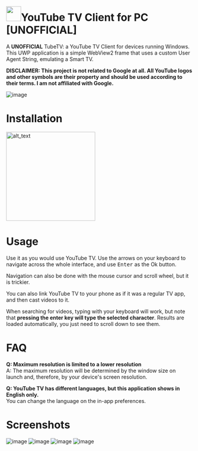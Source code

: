 # <img src="https://raw.githubusercontent.com/marticliment/YouTube-TV-Client/main/Assets/StoreLogo.png" height="40">YouTube TV Client for PC [UNOFFICIAL]
A **UNOFFICIAL** TubeTV: a YouTube TV Client for devices running Windows.
This UWP application is a simple WebView2 frame that uses a custom User Agent String, emulating a Smart TV.

**DISCLAIMER: This project is not related to Google at all. All YouTube logos and other symbols are their property and should be used according to their terms. I am not affiliated with Google.**

![image](https://github.com/marticliment/Youtube-TV-Client/assets/53119851/76d179b3-c5cf-4aca-b217-88de48122e13)

# Installation

[<img alt="alt_text" width="240px" src="https://upload.wikimedia.org/wikipedia/commons/f/f7/Get_it_from_Microsoft_Badge.svg" href=""/>](https://apps.microsoft.com/store/detail/tubetv-tv-client-for-yt/9N8M9J4T2XVW)
<br>

# Usage
Use it as you would use YouTube TV. Use the arrows on your keyboard to navigate across the whole interface, and use <kbd>Enter</kbd> as the Ok button.

Navigation can also be done with the mouse cursor and scroll wheel, but it is trickier.

You can also link YouTube TV to your phone as if it was a regular TV app, and then cast videos to it.

When searching for videos, typing with your keyboard will work, but note that **pressing the enter key will type the selected character**. Results are loaded automatically, you just need to scroll down to see them.

# FAQ
**Q: Maximum resolution is limited to a lower resolution**<br>
A: The maximum resolution will be determined by the window size on launch and, therefore, by your device's screen resolution.

**Q: YouTube TV has different languages, but this application shows in English only.**<br>
You can change the language on the in-app preferences.

# Screenshots
![image](https://store-images.s-microsoft.com/image/apps.7965.14046630558528880.fefadf9c-4a92-40c2-81ad-e464a1a4ee67.c0328ec6-5d0a-407e-9938-937d2f0fd0f8?h=768)
![image](https://store-images.s-microsoft.com/image/apps.46083.14046630558528880.fefadf9c-4a92-40c2-81ad-e464a1a4ee67.d5075204-582e-4908-9f51-9974e7a2e254?h=768)
![image](https://store-images.s-microsoft.com/image/apps.9493.14046630558528880.fefadf9c-4a92-40c2-81ad-e464a1a4ee67.460bbcd3-6944-4b89-892c-673ff64b67e1?h=768)
![image](https://store-images.s-microsoft.com/image/apps.3944.14046630558528880.fefadf9c-4a92-40c2-81ad-e464a1a4ee67.1885686a-cbe7-4d47-ac02-c7b6c886fe9f?h=768)
